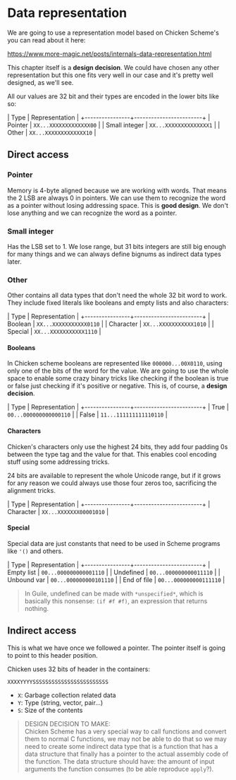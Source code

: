 # Data representation

We are going to use a representation model based on Chicken Scheme's
you can read about it here:

<https://www.more-magic.net/posts/internals-data-representation.html>

This chapter itself is a **design decision**. We could have chosen any other
representation but this one fits very well in our case and it's pretty well
designed, as we'll see.

All our values are 32 bit and their types are encoded in the lower bits like
so:

| Type           |   Representation       |
+----------------+------------------------+
| Pointer        | `XX...XXXXXXXXXXXXX00` |
| Small integer  | `XX...XXXXXXXXXXXXXX1` |
| Other          | `XX...XXXXXXXXXXXXX10` |


## Direct access

### Pointer

Memory is 4-byte aligned because we are working with words. That means the 2
LSB are always 0 in pointers. We can use them to recognize the word as a
pointer without losing addressing space. This is **good design**. We don't lose
anything and we can recognize the word as a pointer.

### Small integer

Has the LSB set to 1.
We lose range, but 31 bits integers are still big enough for many things and we
can always define bignums as indirect data types later.

### Other

Other contains all data types that don't need the whole 32 bit word to work.
They include fixed literals like booleans and empty lists and also characters:

| Type           |   Representation       |
+----------------+------------------------+
| Boolean        | `XX...XXXXXXXXXXX0110` |
| Character      | `XX...XXXXXXXXXXX1010` |
| Special        | `XX...XXXXXXXXXXX1110` |


#### Booleans

In Chicken scheme booleans are represented like `000000...00X0110`, using only
one of the bits of the word for the value. We are going to use the whole space
to enable some crazy binary tricks like checking if the boolean is true or
false just checking if it's positive or negative. This is, of course, a
**design decision**.

| Type           |   Representation       |
+----------------+------------------------+
| True           | `00...000000000000110` |
| False          | `11...111111111110110` |

#### Characters

Chicken's characters only use the highest 24 bits, they add four padding 0s
between the type tag and the value for that. This enables cool encoding stuff
using some addressing tricks.

24 bits are available to represent the whole Unicode range, but if it grows for
any reason we could always use those four zeros too, sacrificing the alignment
tricks.

| Type           |   Representation       |
+----------------+------------------------+
| Character      | `XX...XXXXXXX00001010` |

#### Special

Special data are just constants that need to be used in Scheme programs like
`'()` and others.

| Type           |   Representation       |
+----------------+------------------------+
| Empty list     | `00...000000000001110` |
| Undefined      | `00...000000000011110` |
| Unbound var    | `00...000000000101110` |
| End of file    | `00...000000000111110` |

> In Guile, undefined can be made with `*unspecified*`, which is basically this
> nonsense: `(if #f #f)`, an expression that returns nothing.

## Indirect access

This is what we have once we followed a pointer. The pointer itself is going to
point to this header position.

Chicken uses 32 bits of header in the containers:

`XXXXYYYYSSSSSSSSSSSSSSSSSSSSSSSS`

- `X`: Garbage collection related data
- `Y`: Type (string, vector, pair...)
- `S`: Size of the contents

> DESIGN DECISION TO MAKE:  
> Chicken Scheme has a very special way to call functions and convert them to
> normal C functions, we may not be able to do that so we may need to create some
> indirect data type that is a function that has a data structure that finally
> has a pointer to the actual assembly code of the function. The data structure
> should have: the amount of input arguments the function consumes (to be able 
> reproduce `apply`?).


